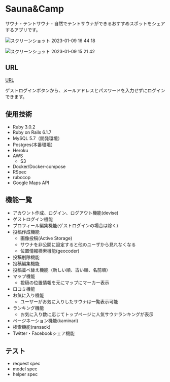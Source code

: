 # Sauna&Camp

サウナ・テントサウナ・自然でテントサウナができるおすすめスポットをシェアするアプリです。


![スクリーンショット 2023-01-09 16 44 18](https://user-images.githubusercontent.com/109324447/211260669-5d685c02-0234-42f5-84b8-d08b54841762.png)

![スクリーンショット 2023-01-09 15 21 42](https://user-images.githubusercontent.com/109324447/211256052-39be43f4-cb20-46e6-b9b6-affcaefbe293.png)


## URL

[URL](https://saunacamp.herokuapp.com/)

ゲストログインボタンから、メールアドレスとパスワードを入力せずにログインできます。

## 使用技術

- Ruby 3.0.2
- Ruby on Rails 6.1.7
- MySQL 5.7（開発環境）
- Postgres(本番環境）
- Heroku
- AWS
    - S3
- Docker/Docker-compose
- RSpec
- rubocop
- Google Maps API


## 機能一覧

- アカウント作成、ログイン、ログアウト機能(devise)
- ゲストログイン機能
- プロフィール編集機能(ゲストログインの場合は除く)
- 投稿作成機能
    - 画像投稿(Active Storage)
    - サウナを非公開に設定すると他のユーザから見れなくなる
    - 位置情報検索機能(geocoder)
- 投稿削除機能
- 投稿編集機能
- 投稿並べ替え機能（新しい順、古い順、名前順）
- マップ機能
    - 投稿の位置情報を元にマップにマーカー表示
- 口コミ機能
- お気に入り機能
    - ユーザーがお気に入りしたサウナは一覧表示可能
- ランキング機能
    - お気に入り数に応じてトップページに人気サウナランキングが表示
- ページネーション機能(kaminari)
- 検索機能(ransack)
- Twitter・Facebookシェア機能


## テスト

- request spec
- model spec
- helper spec



